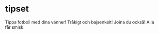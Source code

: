 tipset
======

Tippa fotboll med dina vänner! Tråkigt och bajsenkelt!
Joina du också! Alla får smisk.

